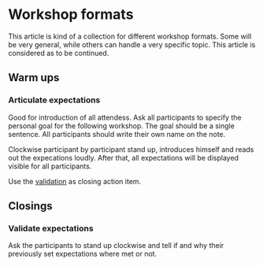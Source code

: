 [_pagetitle]: #null (Workshop Formats)

# Workshop formats
This article is kind of a collection for different workshop formats.
Some will be very general, while others can handle a very specific topic.
This article is considered as to be continued.

## Warm ups
### Articulate expectations
Good for introduction of all attendess. Ask all participants to specify
the personal goal for the following workshop. The goal should be a single
sentence. All participants should write their own name on the note.

Clockwise participant by participant stand up, introduces himself and reads
out the expecations loudly. After that, all expectations will be displayed
visible for all participants.

Use the [validation](#validate-expectations) as closing action item.

## Closings
### Validate expectations
Ask the participants to stand up clockwise and tell if and why their 
previously set expectations where met or not. 